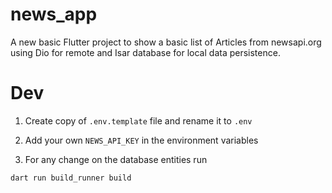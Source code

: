 # news_app

A new basic Flutter project to show a basic list of Articles from newsapi.org
using Dio for remote and Isar database for local data persistence.

# Dev

1. Create copy of `.env.template` file and rename it to `.env`
2. Add your own `NEWS_API_KEY` in the environment variables

3. For any change on the database entities run

```
dart run build_runner build
```
